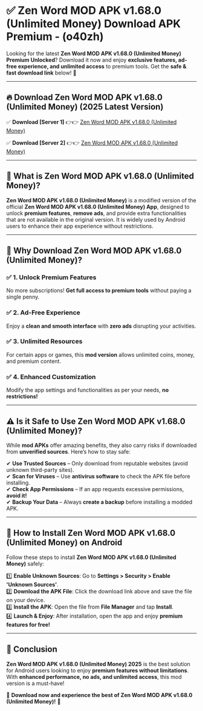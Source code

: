 
# ✅ Zen Word MOD APK v1.68.0 (Unlimited Money) Download APK Premium -  (o40zh) 

Looking for the latest **Zen Word MOD APK v1.68.0 (Unlimited Money) Premium Unlocked**? Download it now and enjoy **exclusive features, ad-free experience, and unlimited access** to premium tools. Get the **safe & fast download link** below! 🚀

---

## 🔥 Download Zen Word MOD APK v1.68.0 (Unlimited Money) (2025 Latest Version)

✅ **Download [Server 1]** 👉👉 [Zen Word MOD APK v1.68.0 (Unlimited Money) ](https://apkcomod.com?title=Zen_Word_MOD_APK_v1.68.0_(Unlimited_Money))  

✅ **Download [Server 2]** 👉👉 [Zen Word MOD APK v1.68.0 (Unlimited Money) ](https://apkcomod.com?title=Zen_Word_MOD_APK_v1.68.0_(Unlimited_Money))  


---

## 📌 What is Zen Word MOD APK v1.68.0 (Unlimited Money)?

**Zen Word MOD APK v1.68.0 (Unlimited Money)** is a modified version of the official **Zen Word MOD APK v1.68.0 (Unlimited Money) App**, designed to unlock **premium features**, **remove ads**, and provide extra functionalities that are not available in the original version. It is widely used by Android users to enhance their app experience without restrictions.

---

## 🌟 Why Download Zen Word MOD APK v1.68.0 (Unlimited Money)?

### ✅ 1. Unlock Premium Features
No more subscriptions! **Get full access to premium tools** without paying a single penny.

### ✅ 2. Ad-Free Experience
Enjoy a **clean and smooth interface** with **zero ads** disrupting your activities.

### ✅ 3. Unlimited Resources
For certain apps or games, this **mod version** allows unlimited coins, money, and premium content.

### ✅ 4. Enhanced Customization
Modify the app settings and functionalities as per your needs, **no restrictions!**

---

## ⚠️ Is it Safe to Use Zen Word MOD APK v1.68.0 (Unlimited Money)?

While **mod APKs** offer amazing benefits, they also carry risks if downloaded from **unverified sources**. Here’s how to stay safe:

✔ **Use Trusted Sources** – Only download from reputable websites (avoid unknown third-party sites).  
✔ **Scan for Viruses** – Use **antivirus software** to check the APK file before installing.  
✔ **Check App Permissions** – If an app requests excessive permissions, **avoid it!**  
✔ **Backup Your Data** – Always **create a backup** before installing a modded APK.

---

## 📲 How to Install Zen Word MOD APK v1.68.0 (Unlimited Money) on Android

Follow these steps to install **Zen Word MOD APK v1.68.0 (Unlimited Money)** safely:

1️⃣ **Enable Unknown Sources**: Go to **Settings > Security > Enable 'Unknown Sources'**.  
2️⃣ **Download the APK File**: Click the download link above and save the file on your device.  
3️⃣ **Install the APK**: Open the file from **File Manager** and tap **Install**.  
4️⃣ **Launch & Enjoy**: After installation, open the app and enjoy **premium features for free!**

---

## 🚀 Conclusion

**Zen Word MOD APK v1.68.0 (Unlimited Money) 2025** is the best solution for Android users looking to enjoy **premium features without limitations**. With **enhanced performance, no ads, and unlimited access**, this mod version is a must-have!

🔻 **Download now and experience the best of Zen Word MOD APK v1.68.0 (Unlimited Money)!** 🔻

